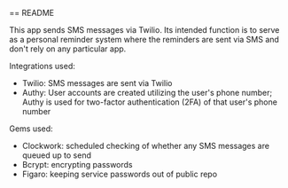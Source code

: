 == README

This app sends SMS messages via Twilio. Its intended function is to serve as a personal reminder system where the reminders are sent via SMS and don't rely on any particular app.

Integrations used:
- Twilio: SMS messages are sent via Twilio
- Authy: User accounts are created utilizing the user's phone number; Authy is used for two-factor authentication (2FA) of that user's phone number

Gems used:
- Clockwork: scheduled checking of whether any SMS messages are queued up to send
- Bcrypt: encrypting passwords
- Figaro: keeping service passwords out of public repo